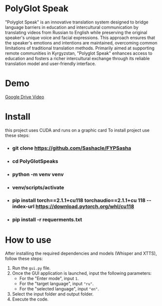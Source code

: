 # PolyGlot Speak
"Polyglot Speak" is an innovative translation system designed to bridge language barriers in education and intercultural communication by translating videos from Russian to English while preserving the original speaker's unique voice and facial expressions. This approach ensures that the speaker's emotions and intentions are maintained, overcoming common limitations of traditional translation methods. Primarily aimed at supporting remote communities in Kyrgyzstan, "Polyglot Speak" enhances access to education and fosters a richer intercultural exchange through its reliable translation model and user-friendly interface.
# Demo
[Google Drive Video](https://drive.google.com/file/d/1IjpMTz0mpn2GwcQhtL0wzikH7LbW5rlF/view?usp=drive_link)
# Install 
this project uses CUDA and runs on a graphic card
To install project use these steps:
- ### git clone https://github.com/Sashacle/FYPSasha
- ### cd PolyGlotSpeaks
- ### python -m venv venv
- ### venv/scripts/activate
- ### pip install torch==2.1.1+cu118 torchaudio==2.1.1+cu 118 --index-url https://download.pytorch.org/whl/cu118
- ### pip install -r requerments.txt
# How to use
After installing the required dependencies and models (Whisper and XTTS), follow these steps:
1. Run the `gui.py` file.
2. Once the GUI application is launched, input the following parameters:
   - For the "Enter mode", input `1`.
   - For the "target language", input `"ru"`.
   - For the "selected language", input `"en"`.
3. Select the input folder and output folder.
4. Execute the code.
